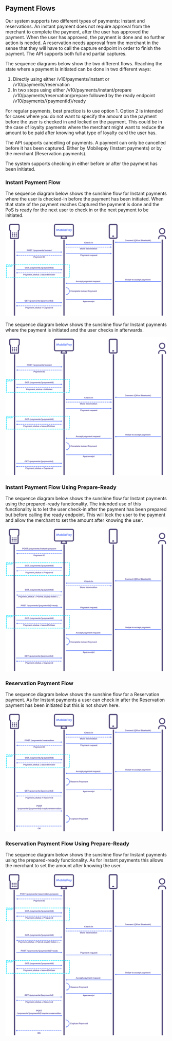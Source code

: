 ## <a name="payment_flows"></a>Payment Flows

Our system supports two different types of payments: Instant and reservations. An instant payment does not require approval from the merchant to complete the payment, after the user has approved the payment. When the user has approved, the payment is done and no further action is needed. A reservation needs approval from the merchant in the sense that they will have to call the capture endpoint in order to finish the payment. The API supports both full and partial captures.

The sequence diagrams below show the two different flows. Reaching the state where a payment is initiated can be done in two different ways:
1.	Directly using either /v10/payments/instant or /v10/payments/reservation
2.	In two steps using either /v10/payments/instant/prepare /v10/payments/reservation/prepare followed by the ready endpoint /v10/payments/{paymentId}/ready

For regular payments, best practice is to use option 1.
Option 2 is intended for cases where you do not want to specify the amount on the payment before the user is checked in and locked on the payment. This could be in the case of loyalty payments where the merchant might want to reduce the amount to be paid after knowing what type of loyalty card the user has. 

The API supports cancelling of payments. A payment can only be cancelled before it has been captured. Either by Mobilepay (Instant payments) or by the merchant (Reservation payments).

The system supports checking in either before or after the payment has been initiated. 


### <a name="instant"></a>Instant Payment Flow

The sequence diagram below shows the sunshine flow for Instant payments where the user is checked-in before the payment has been initiated. When that state of the payment reaches Captured the payment is done and the PoS is ready for the next user to check in or the next payment to be initiated.

[![](assets/images/InstantFlow.png)](assets/images/InstantFlow.png)

The sequence diagram below shows the sunshine flow for Instant payments where the payment is initiated and the user checks in afterwards.

[![](assets/images/InstantFlow_CheckInAfterPaymentInitiated.png)](assets/images/InstantFlow_CheckInAfterPaymentInitiated.png)

### <a name="instant_prepare"></a>Instant Payment Flow Using Prepare-Ready

The sequence diagram below shows the sunshine flow for Instant payments using the prepared-ready functionality. The intended use of this functionality is to let the user check-in after the payment has been prepared but before calling the ready endpoint. This will lock the user to the payment and allow the merchant to set the amount after knowing the user.

[![](assets/images/InstantPrepareFlow.png)](assets/images/InstantPrepareFlow.png)

### <a name="reservation"></a>Reservation Payment Flow

The sequence diagram below shows the sunshine flow for a Reservation payment. As for Instant payments a user can check in after the Reservation payment has been initiated but this is not shown here.

[![](assets/images/ReservationFlow.png)](assets/images/ReservationFlow.png)

### <a name="reservation_prepare"></a>Reservation Payment Flow Using Prepare-Ready

The sequence diagram below shows the sunshine flow for Instant payments using the prepared-ready functionality. As for Instant payments this allows the merchant to set the amount after knowing the user.

[![](assets/images/ReservationPrepareFlow.png)](assets/images/ReservationPrepareFlow.png)
